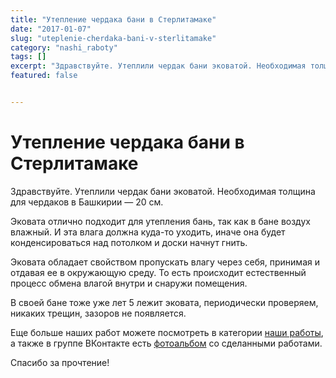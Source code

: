 ```yaml
---
title: "Утепление чердака бани в Стерлитамаке"
date: "2017-01-07"
slug: "uteplenie-cherdaka-bani-v-sterlitamake"
category: "nashi_raboty"
tags: []
excerpt: "Здравствуйте. Утеплили чердак бани эковатой. Необходимая толщина для чердаков в Башкирии — 20 см. Эковата отлично подходит для утепления бань, так как в бане воздух влажный. И эта влага должна куда-то..."
featured: false


---
```


# Утепление чердака бани в Стерлитамаке

Здравствуйте. Утеплили чердак бани эковатой. Необходимая толщина для чердаков в Башкирии — 20 см.

Эковата отлично подходит для утепления бань, так как в бане воздух влажный. И эта влага должна куда-то уходить, иначе она будет конденсироваться над потолком и доски начнут гнить.

Эковата обладает свойством пропускать влагу через себя, принимая и отдавая ее в окружающую среду. То есть происходит естественный процесс обмена влагой внутри и снаружи помещения.

В своей бане тоже уже лет 5 лежит эковата, периодически проверяем, никаких трещин, зазоров не появляется.

Еще больше наших работ можете посмотреть в категории [наши работы](http://ecovata-str.ru/cat/nashi_raboty/), а также в группе ВКонтакте есть [фотоальбом](https://vk.com/albums-74267890) со сделанными работами.

Спасибо за прочтение!

